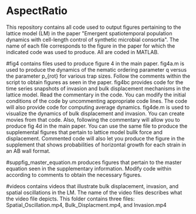 # AspectRatio
This repository contains all code used to output figures pertaining to the lattice model (LM) in the paper "Emergent spatiotemporal population dynamics with cell-length control of synthetic microbial consortia".  The name of each file corresponds to the figure in the paper for which the indicated code was used to produce.  All are coded in MATLAB.

#fig4 contains files used to produce figure 4 in the main paper.  fig4a.m is used to produce the dynamics of the nematic ordering parameter q versus the parameter p_{rot} for various trap sizes.  Follow the comments within the script to obtain figures as seen in the paper.  fig4bc provides code for the time series snapshots of invasion and bulk displacement mechanisms in the lattice model.  Read the commentary in the code.  You can modify the initial conditions of the code by uncommenting appropriate code lines.  The code will also provide code for computing average dynamics.  fig4de.m is used to visualize the dynamics of bulk displacement and invasion.  You can create movies from that code.  Also, following the commentary will allow you to produce fig 4d in the main paper.  You can use the same file to produce the supplemental figures that pertain to lattice model bullk force and displacement.  Commented code will also let you produce the figure in the supplement that shows probabilities of horizontal growth for each strain in an AB wall format. 

#suppfig_master_equation.m produces figures that pertain to the master equation seen in the supplementary information.  Modify code within according to comments to obtain the necessary figures.

#videos contains videos that illustrate bulk displacement, invasion, and spatial oscillations in the LM.  The name of the video files describes what the video file depicts.  This folder contains three files:  Spatial_Oscillation.mp4, Bulk_Displacment.mp4, and Invasion.mp4
